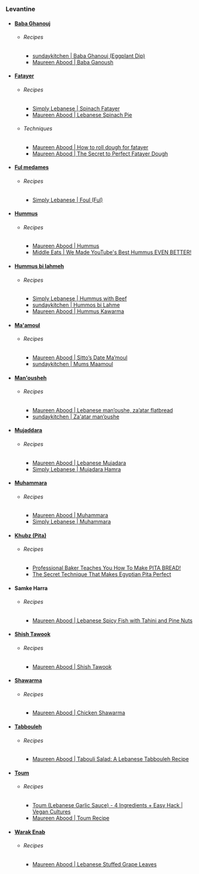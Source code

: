 ### Levantine
- #### [Baba Ghanouj](https://en.wikipedia.org/wiki/Baba_ghanoush)
	- ###### Recipes
		- [sundaykitchen | Baba Ghanouj (Eggplant Dip)](https://clove.kitchen/recipes/baba-ghanouj-eggplant-dip-RCA_22jpC0Q)
		- [Maureen Abood | Baba Ganoush](https://maureenabood.com/baba-gannouj-recipe/)
- #### [Fatayer](https://en.wikipedia.org/wiki/Fatayer)
	- ###### Recipes
		- [Simply Lebanese | Spinach Fatayer](https://www.simplyleb.com/recipe/spinach-fatayer/)
		- [Maureen Abood | Lebanese Spinach Pie](https://maureenabood.com/lebanese-spinach-pies-fatayer/)
	- ###### Techniques
		- [Maureen Abood | How to roll dough for fatayer](https://maureenabood.com/technique-how-to-roll-dough-for-fatayer-spinach-pies/)
		- [Maureen Abood | The Secret to Perfect Fatayer Dough](https://maureenabood.com/the-secret-to-perfect-fatayer-dough/)
- #### [Ful medames](https://en.wikipedia.org/wiki/Ful_medames)
	- ###### Recipes
		- [Simply Lebanese | Foul (Ful)](https://www.simplyleb.com/recipe/foul-ful/)
- #### [Hummus](https://en.wikipedia.org/wiki/Hummus)
	- ###### Recipes
		- [Maureen Abood | Hummus](https://maureenabood.com/best-homemade-hummus-recipe/)
		- [Middle Eats | We Made YouTube's Best Hummus EVEN BETTER!](https://www.youtube.com/watch?v=_1KYLNtXNEs)
- #### [Hummus bi lahmeh](https://en.wikipedia.org/wiki/Lebanese_cuisine#Chickpea-based_dishes)
	- ###### Recipes
		- [Simply Lebanese | Hummus with Beef](https://www.simplyleb.com/recipe/hummus-with-beef/)
		- [sundaykitchen | Hummos bi Lahme](https://www.instagram.com/reel/DH-XoaqTuYF/)
		- [Maureen Abood | Hummus Kawarma](https://maureenabood.com/hummus-with-lamb-and-sumac-its-a-texture-thing/)
- #### [Ma'amoul](https://en.wikipedia.org/wiki/Ma'amoul)
	- ###### Recipes
		- [Maureen Abood | Sitto’s Date Ma’moul](https://maureenabood.com/sittos-date-mamoul/)
		- [sundaykitchen | Mums Maamoul](https://www.instagram.com/p/DH5QsrpTCok/)
- #### [Man'ousheh](https://en.wikipedia.org/wiki/Manakish)
	- ###### Recipes
		- [Maureen Abood | Lebanese man’oushe, za’atar flatbread](https://maureenabood.com/lebanese-manoushe-zaatar-flatbread/)
		- [sundaykitchen | Za'atar man’oushe](https://www.instagram.com/reel/C91v9QkqH4v/?epik=dj0yJnU9UE5Ob0NZNXFrcHlMTGFPcU5hbXR4VjJXLWYzWGE1VU4mcD0wJm49Z09aWDYzWTBrYUppdFNiTmo2ZW5GdyZ0PUFBQUFBR2Z3SGdV)
- #### [Mujaddara](https://en.wikipedia.org/wiki/Mujaddara)
	- ###### Recipes
		- [Maureen Abood | Lebanese Mujadara](https://maureenabood.com/lebanese-mujadara/)
		- [Simply Lebanese | Mujadara Hamra](https://www.simplyleb.com/recipe/mujadara-hamra/)
- #### [Muhammara](https://en.wikipedia.org/wiki/Muhammara)
	- ###### Recipes
		- [Maureen Abood | Muhammara](https://maureenabood.com/roasted-red-pepper-walnut-dip-muhammara/)
		- [Simply Lebanese | Muhammara](https://www.simplyleb.com/recipe/muhammara/)
- #### [Khubz (Pita)](https://en.wikipedia.org/wiki/Pita)
	- ###### Recipes
		- [Professional Baker Teaches You How To Make PITA BREAD!](https://www.youtube.com/watch?v=pgdMwgqS5iE)
		- [The Secret Technique That Makes Egyptian Pita Perfect](https://www.youtube.com/watch?v=d-sFn81WzWo)
- #### Samke Harra
	- ###### Recipes
		- [Maureen Abood | Lebanese Spicy Fish with Tahini and Pine Nuts](https://maureenabood.com/lebanese-spicy-fish-with-tahini-and-pine-nuts/)
- #### [Shish Tawook](https://en.wikipedia.org/wiki/Shish_taouk)
	- ###### Recipes
		- [Maureen Abood | Shish Tawook](https://maureenabood.com/shish-tawook-grilled-chicken-skewers/)
- #### [Shawarma](https://en.wikipedia.org/wiki/Shawarma)
	- ###### Recipes
		- [Maureen Abood | Chicken Shawarma](https://maureenabood.com/grilled-chicken-shawarma/)
- #### [Tabbouleh](https://en.wikipedia.org/wiki/Tabbouleh)
	- ###### Recipes
		- [Maureen Abood | Tabouli Salad: A Lebanese Tabbouleh Recipe](https://maureenabood.com/lebanese-tabbouleh-salad-recipe/)
- #### [Toum](https://en.wikipedia.org/wiki/Toum)
	- ###### Recipes
		- [Toum (Lebanese Garlic Sauce) - 4 Ingredients + Easy Hack | Vegan Cultures](https://www.youtube.com/watch?v=ZyOXoafZYT0)
		- [Maureen Abood | Toum Recipe](https://maureenabood.com/toum-lebanese-garlic-sauce/)
- #### [Warak Enab](https://en.wikipedia.org/wiki/Stuffed_leaves#Levant)
	- ###### Recipes
		- [Maureen Abood | Lebanese Stuffed Grape Leaves](https://maureenabood.com/lebanese-stuffed-grape-leaves/)